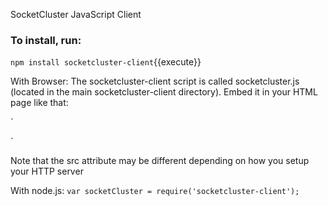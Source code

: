 SocketCluster JavaScript Client

### To install, run:
`npm install socketcluster-client`{{execute}}


With Browser:
The socketcluster-client script is called socketcluster.js (located in the main socketcluster-client directory). Embed it in your HTML page like that:

`
<script type="text/javascript" src="/socketcluster.js"></script>
`

Note that the src attribute may be different depending on how you setup your HTTP server

With node.js:
`var socketCluster = require('socketcluster-client');`
